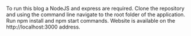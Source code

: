 To run this blog a NodeJS and express are required. 
Clone the repository and using the command line navigate to the root folder of the application. Run npm install and  npm start commands.
Website is available on the http://localhost:3000 address.
